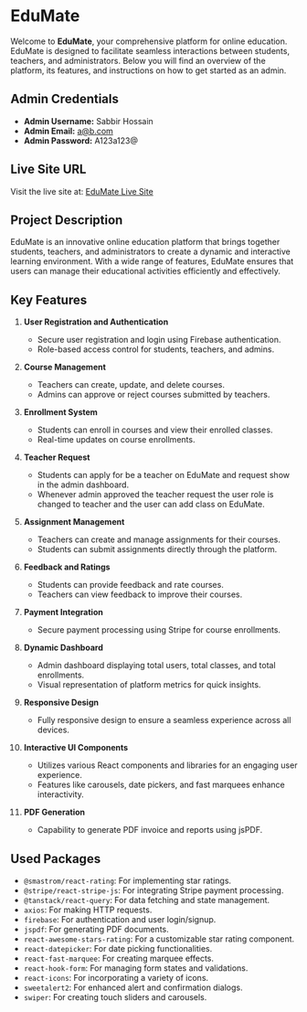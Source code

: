 # EduMate

Welcome to **EduMate**, your comprehensive platform for online education. EduMate is designed to facilitate seamless interactions between students, teachers, and administrators. Below you will find an overview of the platform, its features, and instructions on how to get started as an admin.

## Admin Credentials

- **Admin Username:** Sabbir Hossain
- **Admin Email:** a@b.com
- **Admin Password:** A123a123@

## Live Site URL

Visit the live site at: [EduMate Live Site](https://edumate-fullstack-project.web.app)

## Project Description

EduMate is an innovative online education platform that brings together students, teachers, and administrators to create a dynamic and interactive learning environment. With a wide range of features, EduMate ensures that users can manage their educational activities efficiently and effectively.

## Key Features

1. **User Registration and Authentication**
   - Secure user registration and login using Firebase authentication.
   - Role-based access control for students, teachers, and admins.

2. **Course Management**
   - Teachers can create, update, and delete courses.
   - Admins can approve or reject courses submitted by teachers.

3. **Enrollment System**
   - Students can enroll in courses and view their enrolled classes.
   - Real-time updates on course enrollments.

4. **Teacher Request**
   - Students can apply for be a teacher on EduMate and request show in the admin dashboard.
   - Whenever admin approved the teacher request the user role is changed to teacher and the user can add class on EduMate.

5. **Assignment Management**
   - Teachers can create and manage assignments for their courses.
   - Students can submit assignments directly through the platform.

5. **Feedback and Ratings**
   - Students can provide feedback and rate courses.
   - Teachers can view feedback to improve their courses.

6. **Payment Integration**
   - Secure payment processing using Stripe for course enrollments.

7. **Dynamic Dashboard**
   - Admin dashboard displaying total users, total classes, and total enrollments.
   - Visual representation of platform metrics for quick insights.

8. **Responsive Design**
   - Fully responsive design to ensure a seamless experience across all devices.

9. **Interactive UI Components**
   - Utilizes various React components and libraries for an engaging user experience.
   - Features like carousels, date pickers, and fast marquees enhance interactivity.

10. **PDF Generation**
    - Capability to generate PDF invoice and reports using jsPDF.

## Used Packages

- `@smastrom/react-rating`: For implementing star ratings.
- `@stripe/react-stripe-js`: For integrating Stripe payment processing.
- `@tanstack/react-query`: For data fetching and state management.
- `axios`: For making HTTP requests.
- `firebase`: For authentication and user login/signup.
- `jspdf`: For generating PDF documents.
- `react-awesome-stars-rating`: For a customizable star rating component.
- `react-datepicker`: For date picking functionalities.
- `react-fast-marquee`: For creating marquee effects.
- `react-hook-form`: For managing form states and validations.
- `react-icons`: For incorporating a variety of icons.
- `sweetalert2`: For enhanced alert and confirmation dialogs.
- `swiper`: For creating touch sliders and carousels.